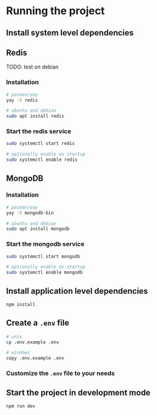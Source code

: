 # Running the project

## Install system level dependencies

## Redis

TODO: test on debian

### Installation

```bash
# pacman/yay
yay -S redis

# ubuntu and debian
sudo apt install redis
```

### Start the redis service

```bash
sudo systemctl start redis

# optionally enable on startup
sudo systemctl enable redis
```

## MongoDB

### Installation

```bash
# pacman/yay
yay -S mongodb-bin

# ubuntu and debian
sudo apt install mongodb
```

### Start the mongodb service

```bash
sudo systemctl start mongodb

# optionally enable on startup
sudo systemctl enable mongodb
```

## Install application level dependencies

```bash
npm install
```

## Create a `.env` file

```bash
# unix
cp .env.example .env

# windows
copy .env.example .env
```

### Customize the `.env` file to your needs

## Start the project in development mode

```bash
npm run dev
```
